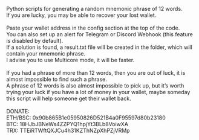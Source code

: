 Python scripts for generating a random mnemonic phrase of 12 words.<br/>
If you are lucky, you may be able to recover your lost wallet.<br/>
<br/>
Paste your wallet address in the config section at the top of the code.<br/>
You can also set up an alert for Telegram or Discord Webhook (this feature is disabled by default).<br/>
If a solution is found, a result.txt file will be created in the folder, which will contain your mnemonic phrase.<br/>
I advise you to use Multicore mode, it will be faster.<br/>
<br/>
If you had a phrase of more than 12 words, then you are out of luck, it is almost impossible to find such a phrase.<br/>
A phrase of 12 words is also almost impossible to pick up, but it’s worth trying your luck if you have a lot of money in your wallet, maybe someday this script will help someone get their wallet back.<br/>
<br/>
DONATE:<br/>
ETH/BSC: 0x90b865B1e05950826D521B4a0F95597d80b23180<br/>
BTC: 18HJbJBNeWs4ZZPYQ1hpjYt3BLb8VoiwXA<br/>
TRX: TTEiRTWftQXJCu4h31KZThNZpXhPZjVRMp<br/>